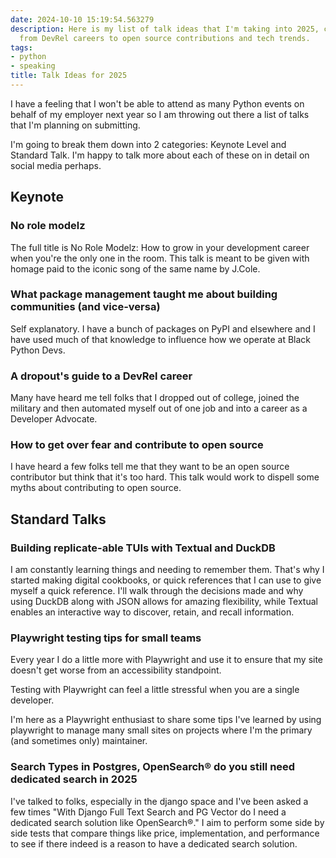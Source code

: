 ```yaml
---
date: 2024-10-10 15:19:54.563279
description: Here is my list of talk ideas that I'm taking into 2025, covering topics
  from DevRel careers to open source contributions and tech trends.
tags:
- python
- speaking
title: Talk Ideas for 2025
---
```


I have a feeling that I won't be able to attend as many Python events on behalf of my employer next year so I am throwing out there a list of talks that I'm planning on submitting.

I'm going to break them down into 2 categories: Keynote Level and Standard Talk. I'm happy to talk more about each of these on in detail on social media perhaps.

## Keynote

### No role modelz

The full title is No Role Modelz: How to grow in your development career when you're the only one in the room. This talk is meant to be given with homage paid to the iconic song of the same name by J.Cole.

### What package management taught me about building communities (and vice-versa)

Self explanatory. I have a bunch of packages on PyPI and elsewhere and I have used much of that knowledge to influence how we operate at Black Python Devs.

### A dropout's guide to a DevRel career

Many have heard me tell folks that I dropped out of college, joined the military and then automated myself out of one job and into a career as a Developer Advocate.

### How to get over fear and contribute to open source

I have heard a few folks tell me that they want to be an open source contributor but think that it's too hard. This talk would work to dispell some myths about contributing to open source.

## Standard Talks

### Building replicate-able TUIs with Textual and DuckDB

I am constantly learning things and needing to remember them. That's why I started making digital cookbooks, or quick references that I can use to give myself a quick reference. I'll walk through the decisions made and why using DuckDB along with JSON allows for amazing flexibility, while Textual enables an interactive way to discover, retain, and recall information.

### Playwright testing tips for small teams

Every year I do a little more with Playwright and use it to ensure that my site doesn't get worse from an accessibility standpoint.

Testing with Playwright can feel a little stressful when you are a single developer.

I'm here as a Playwright enthusiast to share some tips I've learned by using playwright to manage many small sites on projects where I'm the primary (and sometimes only) maintainer.

### Search Types in Postgres, OpenSearch®️ do you still need dedicated search in 2025

I've talked to folks, especially in the django space and I've been asked a few times "With Django Full Text Search and PG Vector do I need a dedicated search solution like OpenSearch®️." I aim to perform some side by side tests that compare things like price, implementation, and performance to see if there indeed is a reason to have a dedicated search solution.
